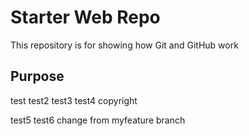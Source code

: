 # Starter Web Repo

This repository is for showing how Git and GitHub work

## Purpose
test
test2
test3
test4
copyright

test5
test6
change from myfeature branch
